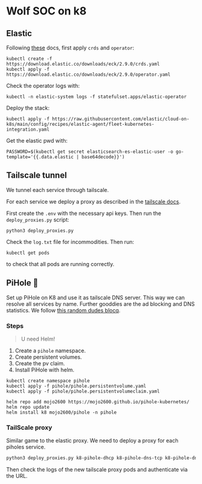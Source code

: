 # Wolf SOC on k8

## Elastic

Following [these](https://www.elastic.co/guide/en/cloud-on-k8s/current/k8s-deploy-eck.html) docs, first apply `crds` and `operator`:
```
kubectl create -f https://download.elastic.co/downloads/eck/2.9.0/crds.yaml 
kubectl apply -f https://download.elastic.co/downloads/eck/2.9.0/operator.yaml

```

Check the operator logs with:
```
kubectl -n elastic-system logs -f statefulset.apps/elastic-operator
```

Deploy the stack:
```
kubectl apply -f https://raw.githubusercontent.com/elastic/cloud-on-k8s/main/config/recipes/elastic-agent/fleet-kubernetes-integration.yaml
```

Get the elastic pwd with:
```
PASSWORD=$(kubectl get secret elasticsearch-es-elastic-user -o go-template='{{.data.elastic | base64decode}}')
```

## Tailscale tunnel

We tunnel each service through tailscale.

For each service we deploy a proxy as described in the [tailscale docs](https://tailscale.com/kb/1185/kubernetes/).

First create the `.env` with the necessary api keys.
Then run the `deploy_proxies.py` script:
```
python3 deploy_proxies.py
```

Check the `log.txt` file for incommodities.
Then run:
```
kubectl get pods
```
to check that all pods are running correctly.


## PiHole 🍓

Set up PiHole on K8 and use it as tailscale DNS server.
This way we can resolve all services by name.
Further gooddies are the ad blocking and DNS statistics.
We follow [this random dudes blocq](https://greg.jeanmart.me/2020/04/13/self-host-pi-hole-on-kubernetes-and-block-ad/).

### Steps
> U need Helm!

1. Create a `pihole` namespace.
2. Create persistent volumes.
3. Create the pv claim.
4. Install PiHole with helm.

```
kubectl create namespace pihole
kubectl apply -f pihole/pihole.persistentvolume.yaml
kubectl apply -f pihole/pihole.persistentvolumeclaim.yaml

helm repo add mojo2600 https://mojo2600.github.io/pihole-kubernetes/
helm repo update
helm install k8 mojo2600/pihole -n pihole
```

### TailScale proxy

Similar game to the elastic proxy.
We need to deploy a proxy for each piholes service.

```bash
python3 deploy_proxies.py k8-pihole-dhcp k8-pihole-dns-tcp k8-pihole-dns-udp k8-pihole-web -n pihole
```
Then check the logs of the new tailscale proxy pods and authenticate via the URL.
